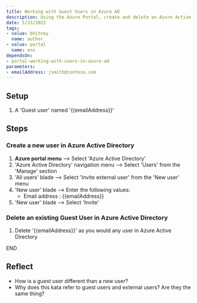 ```yaml
---
title: Working with Guest Users in Azure AD
description: Using the Azure Portal, create and delete an Azure Active Directory Guest User
date: 5/25/2022
tags:
- value: bhitney
  name: author
- value: portal
  name: env
dependsOn:
- portal-working-with-users-in-azure-ad
parameters:
- emailAddress: jsmith@contoso.com
---
```


## Setup

1. A 'Guest user' named '{{emailAddress}}'

## Steps

### Create a new user in Azure Active Directory

1. **Azure portal menu** --> Select 'Azure Active Directory'
2. 'Azure Active Directory' navigation menu --> Select 'Users' from the 'Manage' section
3. 'All users' blade --> Select 'Invite external user' from the 'New user' menu
4. 'New user' blade --> Enter the following values:
   - Email address : {{emailAddress}}
5. 'New user' blade --> Select 'Invite'

### Delete an existing Guest User in Azure Active Directory

1. Delete '{{emailAddress}}' as you would any user in Azure Active Directory

END

## Reflect

- How is a guest user different than a new user?
- Why does this kata refer to guest users and external users? Are they the same thing?
